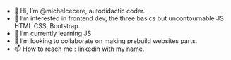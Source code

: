 - 👋 Hi, I’m @michelcecere, autodidactic coder.
- 👀 I’m interested in frontend dev, the three basics but uncontournable JS HTML CSS, Bootstrap.
- 🌱 I’m currently learning JS
- 💞️ I’m looking to collaborate on making prebuild websites parts.
- 📫 How to reach me : linkedin with my name.

<!---
michelcecere/michelcecere is a ✨ special ✨ repository because its `README.md` (this file) appears on your GitHub profile.
You can click the Preview link to take a look at your changes.
--->
